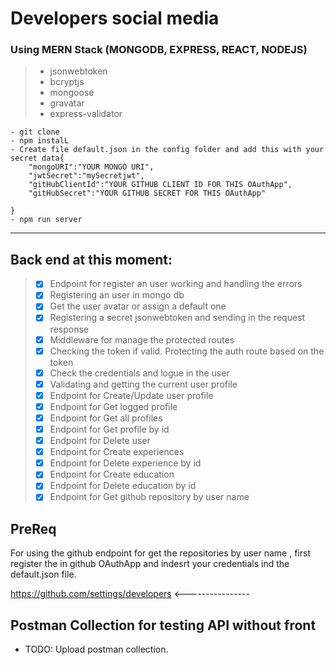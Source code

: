 # Developers social media
### Using MERN Stack (MONGODB, EXPRESS, REACT, NODEJS)
> - jsonwebtoken
> - bcryptjs
> - mongoose
> - gravatar
> - express-validator

```
- git clone
- npm instalL
- Create file default.json in the config folder and add this with your secret data{
    "mongoURI":"YOUR MONGO URI",
    "jwtSecret":"mySecretjwt",
    "gitHubClientId":"YOUR GITHUB CLIENT ID FOR THIS OAuthApp",
    "gitHubSecret":"YOUR GITHUB SECRET FOR THIS OAuthApp"

}   
- npm run server
```
----------------------------------------------------------------------------------------

## Back end at this moment:
> - [x] Endpoint for register an user working and handling the errors
> - [x] Registering an user in mongo db
> - [x] Get the user avatar or assign a default one
> - [x] Registering a secret jsonwebtoken and sending in the request response   
> - [x] Middleware for manage the protected routes 
> - [x] Checking the token if valid. Protecting the auth route based on the token
> - [x] Check the credentials and logue in the user
> - [x] Validating and getting the current user profile
> - [x] Endpoint for Create/Update user profile
> - [x] Endpoint for Get logged profile
> - [x] Endpoint for Get all profiles
> - [x] Endpoint for Get profile by id
> - [x] Endpoint for Delete user 
> - [x] Endpoint for Create experiences
> - [x] Endpoint for Delete experience by id
> - [x] Endpoint for Create education
> - [x] Endpoint for Delete education by id
> - [x] Endpoint for Get github repository by user name

## PreReq
For using the github endpoint for get the repositories by user name , first register the in github OAuthApp and indesrt your credentials ind the default.json file.

https://github.com/settings/developers <----------------



## Postman Collection for testing API without front
- TODO: Upload postman collection.
